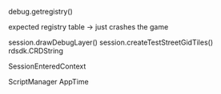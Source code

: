 debug.getregistry()

expected registry table -> just crashes the game

session.drawDebugLayer()
session.createTestStreetGidTiles()
rdsdk.CRDString

SessionEnteredContext

ScriptManager
AppTime